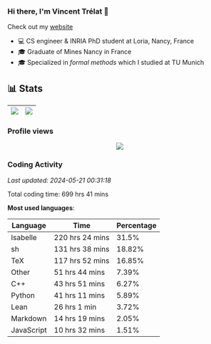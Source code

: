 ### Hi there, I'm Vincent Trélat 👋

Check out my [website](https://vtrelat.github.io)

-   💻 CS engineer & INRIA PhD student at Loria, Nancy, France
-   🎓 Graduate of Mines Nancy in France
-   🎓 Specialized in _formal methods_ which I studied at TU Munich

## 📊 **Stats**

| <img align="center" src="https://readme-stats.clckblog.space/api?username=VTrelat&show_icons=true&include_all_commits=true&theme=tokyonight&hide_border=true" /> | <img align="center" src="https://readme-stats.clckblog.space/api/top-langs/?username=VTrelat&layout=compact&theme=tokyonight&hide_border=true" /> |
| ---------------------------------------------------------------------------------------------------------------------------------------------------------------- | ------------------------------------------------------------------------------------------------------------------------------------------------- |

### Profile views

<p align="center">
 <img src="https://profile-counter.glitch.me/VTrelat/count.svg" />
</p>

<!--automations-->
### Coding Activity
_Last updated: 2024-05-21 00:31:18_

Total coding time: 699 hrs 41 mins

**Most used languages**:

| Language | Time | Percentage |
| ------------- | ------------- | ------------- |
| Isabelle | 220 hrs 24 mins | 31.5% |
| sh | 131 hrs 38 mins | 18.82% |
| TeX | 117 hrs 52 mins | 16.85% |
| Other | 51 hrs 44 mins | 7.39% |
| C++ | 43 hrs 51 mins | 6.27% |
| Python | 41 hrs 11 mins | 5.89% |
| Lean | 26 hrs 1 min | 3.72% |
| Markdown | 14 hrs 19 mins | 2.05% |
| JavaScript | 10 hrs 32 mins | 1.51% |


